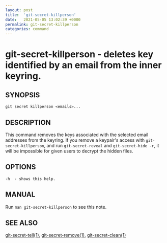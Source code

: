 ```yaml
---
layout: post
title:  'git-secret-killperson'
date:   2021-05-05 13:02:39 +0000
permalink: git-secret-killperson
categories: command
---
```

git-secret-killperson - deletes key identified by an email from the inner keyring.
==================================================================================

## SYNOPSIS

    git secret killperson <emails>...


## DESCRIPTION
This command removes the keys associated with the selected email addresses from the keyring. 
If you remove a keypair's access with `git-secret-killperson`, and run `git-secret-reveal` and `git-secret-hide -r`,
it will be impossible for given users to decrypt the hidden files.


## OPTIONS

    -h  - shows this help.


## MANUAL

Run `man git-secret-killperson` to see this note.


## SEE ALSO

[git-secret-tell(1)](http://git-secret.io/git-secret-tell), [git-secret-remove(1)](http://git-secret.io/git-secret-remove),
[git-secret-clean(1)](http://git-secret.io/git-secret-clean)

